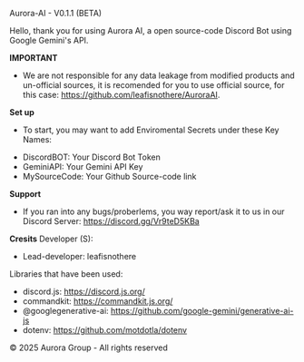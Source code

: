 Aurora-AI - V0.1.1 (BETA)

Hello, thank you for using Aurora AI, a open source-code Discord Bot using Google Gemini's API.

**IMPORTANT**
- We are not responsible for any data leakage from modified products and un-official sources, it is recomended for you to use official source, for this case: https://github.com/leafisnothere/AuroraAI.

**Set up**
- To start, you may want to add Enviromental Secrets under these Key Names:

+ DiscordBOT: Your Discord Bot Token
+ GeminiAPI: Your Gemini API Key
+ MySourceCode: Your Github Source-code link

**Support**
- If you ran into any bugs/proberlems, you way report/ask it to us in our Discord Server: https://discord.gg/Vr9teD5KBa

**Cresits**
Developer (S):
+ Lead-developer: leafisnothere

Libraries that have been used:

+ discord.js: https://discord.js.org/
+ commandkit: https://commandkit.js.org/
+ @googlegenerative-ai: https://github.com/google-gemini/generative-ai-js
+ dotenv: https://github.com/motdotla/dotenv

© 2025 Aurora Group - All rights reserved
